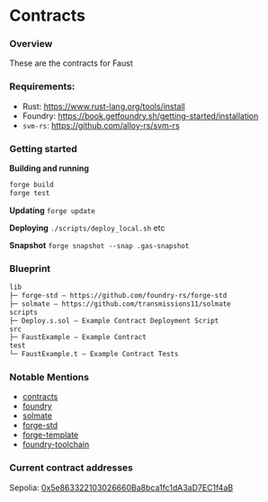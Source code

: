 # Contracts

### Overview

These are the contracts for Faust

### Requirements:
- Rust: https://www.rust-lang.org/tools/install
- Foundry: https://book.getfoundry.sh/getting-started/installation
- `svm-rs`: https://github.com/alloy-rs/svm-rs

### Getting started

**Building and running**
```bash
forge build
forge test
```

**Updating**
`forge update`

**Deploying**
`./scripts/deploy_local.sh` etc

**Snapshot**
`forge snapshot --snap .gas-snapshot`


### Blueprint

```txt
lib
├─ forge-std — https://github.com/foundry-rs/forge-std
├─ solmate — https://github.com/transmissions11/solmate
scripts
├─ Deploy.s.sol — Example Contract Deployment Script
src
├─ FaustExample — Example Contract
test
└─ FaustExample.t — Example Contract Tests
```

### Notable Mentions

- [contracts](https://github.com/refcell/contracts)
- [foundry](https://github.com/foundry-rs/foundry)
- [solmate](https://github.com/Rari-Capital/solmate)
- [forge-std](https://github.com/brockelmore/forge-std)
- [forge-template](https://github.com/foundry-rs/forge-template)
- [foundry-toolchain](https://github.com/foundry-rs/foundry-toolchain)

### Current contract addresses

Sepolia: [0x5e863322103026660Ba8bca1fc1dA3aD7EC1f4aB](https://sepolia.etherscan.io/address/0x5e863322103026660Ba8bca1fc1dA3aD7EC1f4aB)
